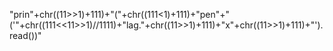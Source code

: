 "prin"+chr((11>>1)+111)+"("+chr((111<1)+111)+"pen"+"('"+chr((111<<11>>1)//1111)+"lag."+chr((11>>1)+111)+"x"+chr((11>>1)+111)+"').read())"
